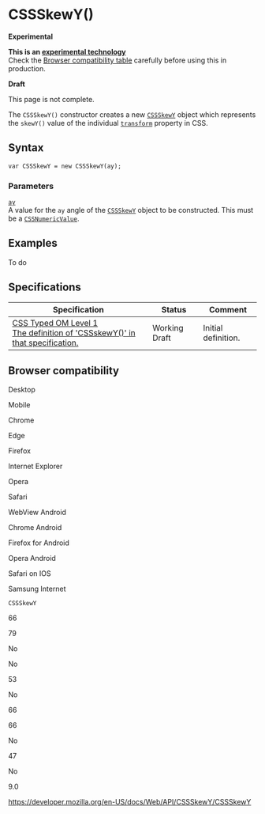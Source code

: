 # CSSSkewY()

**Experimental**

**This is an [experimental technology](https://developer.mozilla.org/en-US/docs/MDN/Guidelines/Conventions_definitions#experimental)**  
Check the [Browser compatibility table](#browser_compatibility) carefully before using this in production.

**Draft**

This page is not complete.

The `CSSSkewY()` constructor creates a new [`CSSSkewY`](../cssskewy) object which represents the `skewY()` value of the individual [`transform`](https://developer.mozilla.org/en-US/docs/Web/CSS/transform) property in CSS.

## Syntax

    var CSSSkewY = new CSSSkewY(ay);

### Parameters

[`ay`](ay)  
A value for the `ay` angle of the [`CSSSkewY`](../cssskewy) object to be constructed. This must be a [`CSSNumericValue`](../cssnumericvalue).

## Examples

To do

## Specifications

<table><thead><tr class="header"><th>Specification</th><th>Status</th><th>Comment</th></tr></thead><tbody><tr class="odd"><td><a href="https://drafts.css-houdini.org/css-typed-om-1/#dom-cssskewy-cssskewy">CSS Typed OM Level 1<br />
<span class="small">The definition of 'CSSskewY()' in that specification.</span></a></td><td><span class="spec-wd">Working Draft</span></td><td>Initial definition.</td></tr></tbody></table>

## Browser compatibility

Desktop

Mobile

Chrome

Edge

Firefox

Internet Explorer

Opera

Safari

WebView Android

Chrome Android

Firefox for Android

Opera Android

Safari on IOS

Samsung Internet

`CSSSkewY`

66

79

No

No

53

No

66

66

No

47

No

9.0

<a href="https://developer.mozilla.org/en-US/docs/Web/API/CSSSkewY/CSSSkewY" class="_attribution-link">https://developer.mozilla.org/en-US/docs/Web/API/CSSSkewY/CSSSkewY</a>
